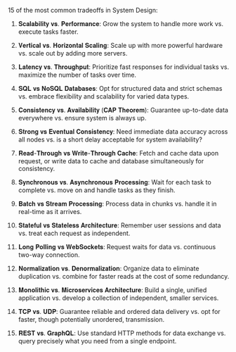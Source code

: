 15 of the most common tradeoffs in System Design:

1. 𝐒𝐜𝐚𝐥𝐚𝐛𝐢𝐥𝐢𝐭𝐲 𝐯𝐬. 𝐏𝐞𝐫𝐟𝐨𝐫𝐦𝐚𝐧𝐜𝐞: Grow the system to handle more work vs. execute tasks faster.

2. 𝐕𝐞𝐫𝐭𝐢𝐜𝐚𝐥 𝐯𝐬. 𝐇𝐨𝐫𝐢𝐳𝐨𝐧𝐭𝐚𝐥 𝐒𝐜𝐚𝐥𝐢𝐧𝐠: Scale up with more powerful hardware vs. scale out by adding more servers.

3. 𝐋𝐚𝐭𝐞𝐧𝐜𝐲 𝐯𝐬. 𝐓𝐡𝐫𝐨𝐮𝐠𝐡𝐩𝐮𝐭: Prioritize fast responses for individual tasks vs. maximize the number of tasks over time.

4. 𝐒𝐐𝐋 𝐯𝐬 𝐍𝐨𝐒𝐐𝐋 𝐃𝐚𝐭𝐚𝐛𝐚𝐬𝐞𝐬: Opt for structured data and strict schemas vs. embrace flexibility and scalability for varied data types.

5. 𝐂𝐨𝐧𝐬𝐢𝐬𝐭𝐞𝐧𝐜𝐲 𝐯𝐬. 𝐀𝐯𝐚𝐢𝐥𝐚𝐛𝐢𝐥𝐢𝐭𝐲 (𝐂𝐀𝐏 𝐓𝐡𝐞𝐨𝐫𝐞𝐦): Guarantee up-to-date data everywhere vs. ensure system is always up.

6. 𝐒𝐭𝐫𝐨𝐧𝐠 𝐯𝐬 𝐄𝐯𝐞𝐧𝐭𝐮𝐚𝐥 𝐂𝐨𝐧𝐬𝐢𝐬𝐭𝐞𝐧𝐜𝐲: Need immediate data accuracy across all nodes vs. is a short delay acceptable for system availability?

7. 𝐑𝐞𝐚𝐝-𝐓𝐡𝐫𝐨𝐮𝐠𝐡 𝐯𝐬 𝐖𝐫𝐢𝐭𝐞-𝐓𝐡𝐫𝐨𝐮𝐠𝐡 𝐂𝐚𝐜𝐡𝐞: Fetch and cache data upon request, or write data to cache and database simultaneously for consistency.

8. 𝐒𝐲𝐧𝐜𝐡𝐫𝐨𝐧𝐨𝐮𝐬 𝐯𝐬. 𝐀𝐬𝐲𝐧𝐜𝐡𝐫𝐨𝐧𝐨𝐮𝐬 𝐏𝐫𝐨𝐜𝐞𝐬𝐬𝐢𝐧𝐠: Wait for each task to complete vs. move on and handle tasks as they finish.

9. 𝐁𝐚𝐭𝐜𝐡 𝐯𝐬 𝐒𝐭𝐫𝐞𝐚𝐦 𝐏𝐫𝐨𝐜𝐞𝐬𝐬𝐢𝐧𝐠: Process data in chunks vs. handle it in real-time as it arrives.

10. 𝐒𝐭𝐚𝐭𝐞𝐟𝐮𝐥 𝐯𝐬 𝐒𝐭𝐚𝐭𝐞𝐥𝐞𝐬𝐬 𝐀𝐫𝐜𝐡𝐢𝐭𝐞𝐜𝐭𝐮𝐫𝐞: Remember user sessions and data vs. treat each request as independent.

11. 𝐋𝐨𝐧𝐠 𝐏𝐨𝐥𝐥𝐢𝐧𝐠 𝐯𝐬 𝐖𝐞𝐛𝐒𝐨𝐜𝐤𝐞𝐭𝐬: Request waits for data vs. continuous two-way connection.

12. 𝐍𝐨𝐫𝐦𝐚𝐥𝐢𝐳𝐚𝐭𝐢𝐨𝐧 𝐯𝐬. 𝐃𝐞𝐧𝐨𝐫𝐦𝐚𝐥𝐢𝐳𝐚𝐭𝐢𝐨𝐧: Organize data to eliminate duplication vs. combine for faster reads at the cost of some redundancy.

13. 𝐌𝐨𝐧𝐨𝐥𝐢𝐭𝐡𝐢𝐜 𝐯𝐬. 𝐌𝐢𝐜𝐫𝐨𝐬𝐞𝐫𝐯𝐢𝐜𝐞𝐬 𝐀𝐫𝐜𝐡𝐢𝐭𝐞𝐜𝐭𝐮𝐫𝐞: Build a single, unified application vs. develop a collection of independent, smaller services.

14. 𝐓𝐂𝐏 𝐯𝐬. 𝐔𝐃𝐏: Guarantee reliable and ordered data delivery vs. opt for faster, though potentially unordered, transmission.

15. 𝐑𝐄𝐒𝐓 𝐯𝐬. 𝐆𝐫𝐚𝐩𝐡𝐐𝐋: Use standard HTTP methods for data exchange vs. query precisely what you need from a single endpoint.
